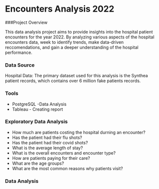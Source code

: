 # Encounters Analysis 2022

###Project Overview

This data analysis project aims to provide insights into the hospital patient encounters for the year 2022. By analyzing various aspects of the hospital encounters data, week to identify trends, make data-driven reccomendations, and gain a deeper understanding of the hospital performance.

### Data Source

Hospital Data: The primary dataset used for this analysis is the Synthea patient records, which contains over 6 million fake patients records.

### Tools

- PostgreSQL -Data Analysis
- Tableau - Creating report


### Exploratory Data Analysis

 - How much are patients costing the hospital durning an encounter?
 - Has the patient had their flu shots?
 - Has the patient had their covid shots?
 - What is the average length of stay?
 - What is the overall encounters and encounter type?
 - How are patients paying for their care?
 - What are the age groups?
 - What are the most common reasons why patients visit?

### Data Analysis
